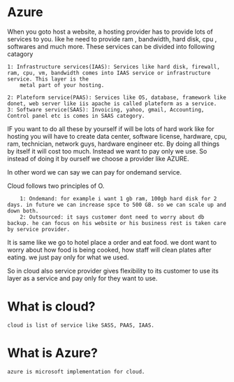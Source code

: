 # Azure

When you goto host a website, a hosting provider has to provide lots of services to you. like he need to provide ram , bandwidth, hard disk, cpu , softwares and much more. These 
services can be divided into following catagory

	1: Infrastructure services(IAAS): Services like hard disk, firewall, ram, cpu, vm, bandwidth comes into IAAS service or infrastructure service. This layer is the
		metal part of your hosting.
		
	2: Plateform service(PAAS): Services like OS, database, framework like donet, web server like iis apache is called plateform as a service.
	3: Software service(SAAS): Invoicing, yahoo, gmail, Accounting, Control panel etc is comes in SAAS category.

IF you want to do all these by yourself if will be lots of hard work like for hosting you will have to create data center, software license, hardware, cpu, ram, technician,
network guys, hardware engineer etc. By doing all things by itself it will cost too much. Instead we want to pay only we use.
So instead of doing it by ourself we choose a provider like AZURE.

In other word we can say we can pay for ondemand service. 

Cloud follows two principles of O. 
	
		1: Ondemand: for example i want 1 gb ram, 100gb hard disk for 2 days. in future we can increase spce to 500 GB. so we can scale up and down both.
		2: Outsourced: it says customer dont need to worry about db backup. he can focus on his website or his business rest is taken care by service provider.
It is same like we go to hotel place a order and eat food. we dont want to worry about how food is being cooked, how staff will clean plates after eating. we just pay
only for what we used.

So in cloud also service provider gives flexibility to its customer to use its layer as a service and pay only for they want to use.

# What is cloud?
	cloud is list of service like SASS, PAAS, IAAS.

# What is Azure?

	azure is microsoft implementation for cloud.